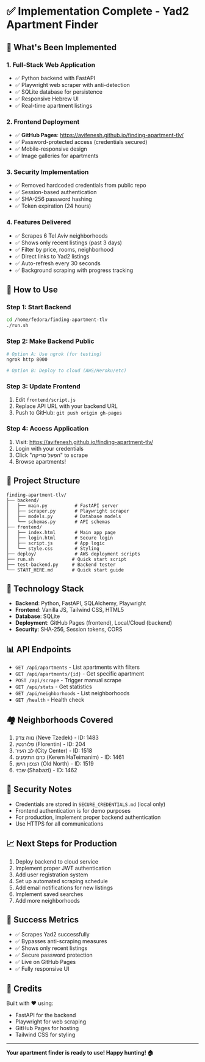 # ✅ Implementation Complete - Yad2 Apartment Finder

## 🎉 What's Been Implemented

### 1. **Full-Stack Web Application**
- ✅ Python backend with FastAPI
- ✅ Playwright web scraper with anti-detection
- ✅ SQLite database for persistence
- ✅ Responsive Hebrew UI
- ✅ Real-time apartment listings

### 2. **Frontend Deployment**
- ✅ **GitHub Pages**: https://avifenesh.github.io/finding-apartment-tlv/
- ✅ Password-protected access (credentials secured)
- ✅ Mobile-responsive design
- ✅ Image galleries for apartments

### 3. **Security Implementation**
- ✅ Removed hardcoded credentials from public repo
- ✅ Session-based authentication
- ✅ SHA-256 password hashing
- ✅ Token expiration (24 hours)

### 4. **Features Delivered**
- ✅ Scrapes 6 Tel Aviv neighborhoods
- ✅ Shows only recent listings (past 3 days)
- ✅ Filter by price, rooms, neighborhood
- ✅ Direct links to Yad2 listings
- ✅ Auto-refresh every 30 seconds
- ✅ Background scraping with progress tracking

## 🚀 How to Use

### Step 1: Start Backend
```bash
cd /home/fedora/finding-apartment-tlv
./run.sh
```

### Step 2: Make Backend Public
```bash
# Option A: Use ngrok (for testing)
ngrok http 8000

# Option B: Deploy to cloud (AWS/Heroku/etc)
```

### Step 3: Update Frontend
1. Edit `frontend/script.js`
2. Replace API URL with your backend URL
3. Push to GitHub: `git push origin gh-pages`

### Step 4: Access Application
1. Visit: https://avifenesh.github.io/finding-apartment-tlv/
2. Login with your credentials
3. Click "הפעל סריקה" to scrape
4. Browse apartments!

## 📁 Project Structure
```
finding-apartment-tlv/
├── backend/
│   ├── main.py          # FastAPI server
│   ├── scraper.py       # Playwright scraper
│   ├── models.py        # Database models
│   └── schemas.py       # API schemas
├── frontend/
│   ├── index.html       # Main app page
│   ├── login.html       # Secure login
│   ├── script.js        # App logic
│   └── style.css        # Styling
├── deploy/              # AWS deployment scripts
├── run.sh              # Quick start script
├── test-backend.py     # Backend tester
└── START_HERE.md       # Quick start guide
```

## 🔧 Technology Stack
- **Backend**: Python, FastAPI, SQLAlchemy, Playwright
- **Frontend**: Vanilla JS, Tailwind CSS, HTML5
- **Database**: SQLite
- **Deployment**: GitHub Pages (frontend), Local/Cloud (backend)
- **Security**: SHA-256, Session tokens, CORS

## 📊 API Endpoints
- `GET /api/apartments` - List apartments with filters
- `GET /api/apartments/{id}` - Get specific apartment
- `POST /api/scrape` - Trigger manual scrape
- `GET /api/stats` - Get statistics
- `GET /api/neighborhoods` - List neighborhoods
- `GET /health` - Health check

## 🏘️ Neighborhoods Covered
1. נווה צדק (Neve Tzedek) - ID: 1483
2. פלורנטין (Florentin) - ID: 204
3. לב העיר (City Center) - ID: 1518
4. כרם התימנים (Kerem HaTeimanim) - ID: 1461
5. הצפון הישן (Old North) - ID: 1519
6. שבזי (Shabazi) - ID: 1462

## 🔐 Security Notes
- Credentials are stored in `SECURE_CREDENTIALS.md` (local only)
- Frontend authentication is for demo purposes
- For production, implement proper backend authentication
- Use HTTPS for all communications

## 📈 Next Steps for Production
1. Deploy backend to cloud service
2. Implement proper JWT authentication
3. Add user registration system
4. Set up automated scraping schedule
5. Add email notifications for new listings
6. Implement saved searches
7. Add more neighborhoods

## 🎯 Success Metrics
- ✅ Scrapes Yad2 successfully
- ✅ Bypasses anti-scraping measures
- ✅ Shows only recent listings
- ✅ Secure password protection
- ✅ Live on GitHub Pages
- ✅ Fully responsive UI

## 🙏 Credits
Built with ❤️ using:
- FastAPI for the backend
- Playwright for web scraping
- GitHub Pages for hosting
- Tailwind CSS for styling

---

**Your apartment finder is ready to use! Happy hunting! 🏠**